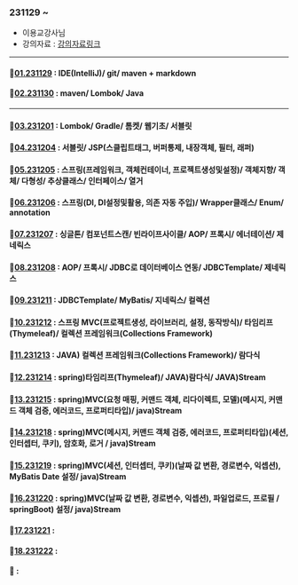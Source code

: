 ### 231129 ~
- 이용교강사님
- 강의자료 : [강의자료링크](https://github.com/yonggyo1125)
-----

#### 📖[01.231129](https://github.com/dkumylove/spring_practice/blob/main/%EC%88%98%EC%97%85%EC%A0%95%EB%A6%AC/231129.md) : IDE(IntelliJ)/ git/ maven + markdown

#### 📖[02.231130](https://github.com/dkumylove/spring_practice/blob/main/%EC%88%98%EC%97%85%EC%A0%95%EB%A6%AC/231130.md) : maven/ Lombok/ Java

-----

#### 📖[03.231201](https://github.com/dkumylove/spring_practice/blob/main/%EC%88%98%EC%97%85%EC%A0%95%EB%A6%AC/231201.md) : Lombok/ Gradle/ 톰켓/ 웹기초/ 서블릿
#### 📖[04.231204](https://github.com/dkumylove/spring_practice/blob/main/%EC%88%98%EC%97%85%EC%A0%95%EB%A6%AC/231204.md) : 서블릿/ JSP(스클립트태그, 버퍼통제, 내장객체, 필터, 래퍼)
#### 📖[05.231205](https://github.com/dkumylove/spring_practice/blob/main/%EC%88%98%EC%97%85%EC%A0%95%EB%A6%AC/231205.md) : 스프링(프레임워크, 객체컨테이너, 프로젝트생성및설정)/ 객체지향/ 객체/ 다형성/ 추상클래스/ 인터페이스/ 열거
#### 📖[06.231206](https://github.com/dkumylove/spring_practice/blob/main/%EC%88%98%EC%97%85%EC%A0%95%EB%A6%AC/231206.md) : 스프링(DI, DI설정및활용, 의존 자동 주입)/ Wrapper클래스/ Enum/ annotation
#### 📖[07.231207](https://github.com/dkumylove/spring_practice/blob/main/%EC%88%98%EC%97%85%EC%A0%95%EB%A6%AC/231207.md) : 싱글톤/ 컴포넌트스캔/ 빈라이프사이클/ AOP/ 프록시/ 에너테이션/ 제네릭스
#### 📖[08.231208](https://github.com/dkumylove/spring_practice/blob/main/%EC%88%98%EC%97%85%EC%A0%95%EB%A6%AC/231208.md) : AOP/ 프록시/ JDBC로 데이터베이스 연동/ JDBCTemplate/ 제네릭스
#### 📖[09.231211](https://github.com/dkumylove/spring_practice/blob/main/%EC%88%98%EC%97%85%EC%A0%95%EB%A6%AC/231211.md) : JDBCTemplate/ MyBatis/ 지네릭스/ 컬렉션
#### 📖[10.231212](https://github.com/dkumylove/spring_practice/blob/main/%EC%88%98%EC%97%85%EC%A0%95%EB%A6%AC/231212.md) : 스프링 MVC(프로젝트생성, 라이브러리, 설정, 동작방식)/ 타임리프(Thymeleaf)/ 컬렉션 프레임워크(Collections Framework)
#### 📖[11.231213](https://github.com/dkumylove/spring_practice/blob/main/%EC%88%98%EC%97%85%EC%A0%95%EB%A6%AC/231213.md) : JAVA) 컬렉션 프레임워크(Collections Framework)/ 람다식
#### 📖[12.231214](https://github.com/dkumylove/spring_practice/blob/main/%EC%88%98%EC%97%85%EC%A0%95%EB%A6%AC/231214.md) : spring)타임리프(Thymeleaf)/ JAVA)람다식/ JAVA)Stream
#### 📖[13.231215](https://github.com/dkumylove/spring_practice/blob/main/%EC%88%98%EC%97%85%EC%A0%95%EB%A6%AC/231215.md) : spring)MVC(요청 매핑, 커맨드 객체, 리다이렉트, 모델)(메시지, 커맨드 객체 검증, 에러코드, 프로퍼티타입)/ java)Stream
#### 📖[14.231218](https://github.com/dkumylove/spring_practice/blob/main/%EC%88%98%EC%97%85%EC%A0%95%EB%A6%AC/231218.md) : spring)MVC(메시지, 커맨드 객체 검증, 에러코드, 프로퍼티타입)(세션, 인터셉터, 쿠키), 암호화, 로거 / java)Stream
#### 📖[15.231219](https://github.com/dkumylove/spring_practice/blob/main/%EC%88%98%EC%97%85%EC%A0%95%EB%A6%AC/231219.md) : spring)MVC(세션, 인터셉터, 쿠키)(날짜 값 변환, 경로변수, 익셉션), MyBatis Date 설정/ java)Stream
#### 📖[16.231220](https://github.com/dkumylove/spring_practice/blob/main/%EC%88%98%EC%97%85%EC%A0%95%EB%A6%AC/231220.md) : spring)MVC(날짜 값 변환, 경로변수, 익셉션), 파일업로드, 프로필 / springBoot) 설정/ java)Stream
#### 📖[17.231221]() :
#### 📖[18.231222]() :
#### 📖[]() : 
